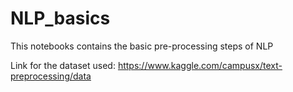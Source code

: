 # NLP_basics
This notebooks contains the basic pre-processing steps of NLP

Link for the dataset used: https://www.kaggle.com/campusx/text-preprocessing/data
